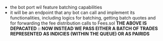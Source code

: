 - the bot port wil feature batching capabilities
- it will be an endpoint that any bot can call and implement its functionalities, including logics for batching, getting batch quotes and for forwarding the fee distribution calls to Fees.sol
  **THE ABOVE IS DEPACATED :: NOW INSTEAD WE PASS EITHER A BATCH OF TRADES REPRESENTED AS INDICIES (WITHIN THE QUEUE) OR AS PAIRIDS**
